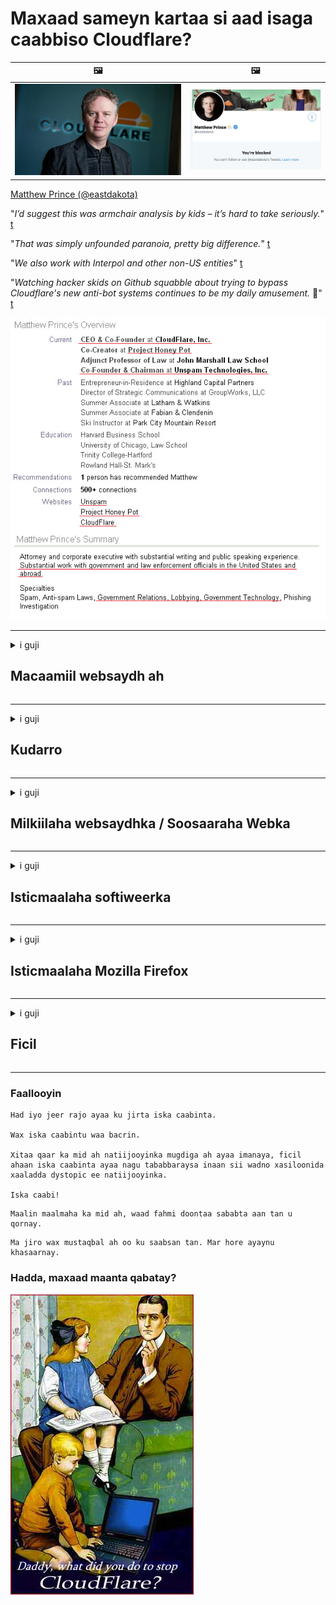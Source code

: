 # Maxaad sameyn kartaa si aad isaga caabbiso Cloudflare?

| 🖼 | 🖼 |
| --- | --- |
| ![](../image/matthew_prince.jpg) | ![](../image/blockedbymatthewprince.jpg) |

[Matthew Prince (@eastdakota)](https://twitter.com/eastdakota)

"*I’d suggest this was armchair analysis by kids – it’s hard to take seriously.*" [t](https://www.theguardian.com/technology/2015/nov/19/cloudflare-accused-by-anonymous-helping-isis)

"*That was simply unfounded paranoia, pretty big difference.*"  [t](https://twitter.com/xxdesmus/status/992757936123359233)

"*We also work with Interpol and other non-US entities*" [t](https://twitter.com/eastdakota/status/1203028504184360960)

"*Watching hacker skids on Github squabble about trying to bypass Cloudflare's new anti-bot systems continues to be my daily amusement.* 🍿" [t](https://twitter.com/eastdakota/status/1273277839102656515)


![](../image/whoismp.jpg)

---


<details>
<summary>i guji

## Macaamiil websaydh ah
</summary>


- Haddii websaydhka aad jeceshahay uu adeegsanayo Cloudflare, u sheeg inaysan isticmaalin Cloudflare.
  - Ku guulaysiga baraha bulshada sida Facebook, Reddit, Twitter ama Mastodon wax farqi ah ma lahan. [Waxqabadka ayaa ka xoog badan hashtags.](https://twitter.com/phyzonloop/status/1274132092490862594)
  - Isku day inaad la xiriirto milkiilaha websaydhka haddii aad rabto inaad naftaada ka dhigto mid waxtar leh.

[Cloudflare ayaa yiri](https://github.com/Eloston/ungoogled-chromium/issues/783):
```
Waxaan kugula talineynaa inaad la xiriirto maamulayaasha adeegyada ama boggaga gaarka ah ee aad dhibaatada kala kulanto oo aad la wadaagto khibradaada.
```

[Haddii aadan weydiisan, milkiilaha degelku weligiis ma ogaan doono dhibaatadan.](../PEOPLE.md)

![](../image/liberapay.jpg)

[Tusaale guul leh](https://counterpartytalk.org/t/turn-off-cloudflare-on-counterparty-co-plz/164/5).<br>
Dhibaato ayaad qabtaa? [Codkaaga hada kor uqaad.](https://github.com/maraoz/maraoz.github.io/issues/1) Tusaalaha hoose.

```
Kaliya waxaad caawineysaa faafreebka shirkadaha iyo kormeerka ballaaran.
https://codeberg.org/crimeflare/cloudflare-tor/src/branch/master/README.md
```

```
Boggaaga internetka wuxuu ku dhexyaalaa-qarsoodiga-ku-xadgudubka-darbiga-gaarka ah ee CloudFlare.
https://codeberg.org/crimeflare/cloudflare-tor/
```

- Waqti qaado si aad u aqriso siyaasada asturnaanta bogga.
  - haddii degelku ka dambeeyo Cloudflare ama degelku adeegsanayo adeegyo ku xiran Cloudflare.

Waa inay sharraxdo waxa uu yahay "Cloudflare", oo ay weydiisato rukhsad ay kula wadaagaan xogtaada Cloudflare. Ka gaabinta in sidaas la sameeyo waxay keeni doontaa jebinta kalsoonida iyo websaydhka laga hadlayo waa in laga fogaadaa.

[Tusaalaha siyaasada asturnaanta ee la aqbali karo ayaa halkan ku taal](https://archive.is/bDlTz) ("Subprocessors" > "Entity Name")

```
Waan aqriyay siyaasadaada asturnaanta mana heli karo erayga Cloudflare.
Waan diidey inaan kula wadaago xogta haddii aad sii wadatid inaad xogteyda ku quudiso Cloudflare.
https://codeberg.org/crimeflare/cloudflare-tor/
```

Tani waa tusaale siyaasad gaar ah oo aan lahayn erayga Cloudflare.
[Liberland Jobs](https://archive.is/daKIr) [privacy policy](https://docsend.com/view/feiwyte):

![](../image/cfwontobey.jpg)

Cloudflare waxay leeyihiin siyaasadooda u gaarka ah.
[Cloudflare wuxuu jecel yahay dadka da 'yarta ah.](https://www.reddit.com/r/GamerGhazi/comments/2s64fe/be_wary_reporting_to_cloudflare/)

Waa kuwan tusaale wanaagsan oo loogu talagalay foomka is-qoritaanka websaydhka.
AFAIK, websaydh eber ah ayaa sidan sameeya. Miyaad ku kalsoon tahay iyaga?

```
Adoo gujinaya "Saxiix XYZ", waxaad ogolaatay shuruudahayaga adeegga iyo bayaanka asturnaanta.
Waxaad sidoo kale ogolaatay inaad la wadaagto xogtaada Cloudflare sidoo kale waxaad ogolaatay bayaanka asturnaanta Cloudflare.
Haddii Cloudflare ay daadato macluumaadkaaga ama aysan kuu oggolaan doonin inaad ku xirnaato adeegeyaasheena, annaga khaladkeena ma aha. [*]

[ Saxiix ] [ Waan diidanahay ]
```
[*] [PEOPLE.md](../PEOPLE.md)


- Isku day inaadan adeegsan adeegooda. Xusuusnow waxaa ku daawanaya Cloudflare.
  - ["I'm in your TLS, sniffin' your passworz"](../image/iminurtls.jpg)

- Raadi degel kale. Waxaa jira badallo iyo fursado internetka!

- Ku qanci saaxiibbadaa inay adeegsadaan Tor maalin kasta.
  - Aqoonsi la'aantu waa inay noqotaa halbeegga internetka furan!
  - [Xusuusnow in mashruuca Tor uusan necbayn mashruucan.](../HISTORY.md)

</details>

------

<details>
<summary>i guji

## Kudarro
</summary>

- Haddii biraawsarkaagu yahay Firefox, Tor Browser, ama Ungoogled Chromium isticmaal mid ka mid ah ku darrada hoose.
  - Haddii aad rabto inaad ku darto waxyaabo kale oo cusub oo cusub weydii marka hore.


| Magaca | Horumar | Taageero | Joojin Karaa | Ogeysiin karaa | Chrome |
| -------- | -------- | -------- | -------- | -------- | -------- |
| [Bloku Cloudflaron MITM-Atakon](../subfiles/about.bcma.md) | #Addon | [ ? ](README.md) | **Haa**     | **Haa**     |  **Haa** |
| [Ĉu ligoj estas vundeblaj al MITM-atako?](../subfiles/about.ismm.md) | #Addon | [ ? ](README.md) | Maya     | **Haa**     |  **Haa** |
| [Ĉu ĉi tiuj ligoj blokos Tor-uzanton?](../subfiles/about.isat.md) | #Addon | [ ? ](README.md) | Maya     | **Haa**     |  **Haa** |
| [Block Cloudflare MITM Attack](https://trac.torproject.org/projects/tor/attachment/ticket/24351/block_cloudflare_mitm_attack-1.0.14.1-an%2Bfx.xpi)<br>[**DELETED BY TOR PROJECT**](../HISTORY.md) | nullius | [ ? ](tool/block_cloudflare_mitm_fx), [Link](README.md) | **Haa**     | **Haa**     |  Maya |
| [TPRB](http://34ahehcli3epmhbu2wbl6kw6zdfl74iyc4vg3ja4xwhhst332z3knkyd.onion/) | Sw | [ ? ](http://34ahehcli3epmhbu2wbl6kw6zdfl74iyc4vg3ja4xwhhst332z3knkyd.onion/) | **Haa**     | **Haa**     |  Maya |
| [Detect Cloudflare](https://addons.mozilla.org/en-US/firefox/addon/detect-cloudflare/) | Frank Otto | [ ? ](https://github.com/traktofon/cf-detect) | Maya     | **Haa**     |  Maya |
| [True Sight](https://addons.mozilla.org/en-US/firefox/addon/detect-cloudflare-plus/) | claustromaniac | [ ? ](https://github.com/claustromaniac/detect-cloudflare-plus) | Maya     | **Haa**     |  Maya |
| [Which Cloudflare datacenter am I visiting?](https://addons.mozilla.org/en-US/firefox/addon/cf-pop/) | 依云 | [ ? ](https://github.com/lilydjwg/cf-pop) | Maya     | **Haa**     |  Maya |


- "Decentraleyes" waxay joojin kartaa isku xirka "CDNJS (Cloudflare)".
  - Waxay ka hortagtaa codsiyo badan inay gaaraan shabakadaha, waxayna u adeegtaa faylasha maxalliga ah si looga ilaaliyo goobaha inay jabaan.
  - Horumariyaha ayaa ku jawaabay: "[very concerning indeed](https://github.com/Synzvato/decentraleyes/issues/236#issuecomment-352049501)", "[widespread usage severely centralizes the web](https://github.com/Synzvato/decentraleyes/issues/251#issuecomment-366752049)"

- [Waxa kale oo aad ka saari kartaa ama ku kalsoonaan kartaa shahaadada Cloudflare ee Maamulka Shahaadada (CA).](https://www.ssl.com/how-to/remove-root-certificate-firefox/)

</details>

------

<details>
<summary>i guji

## Milkiilaha websaydhka / Soosaaraha Webka
</summary>


![](../image/word_cloudflarefree.jpg)

- Ha isticmaalin xalka Cloudflare, Muddada.
  - Waad ka fiicnaan kartaa taas, sax? [Waa tan sida looga saaro diiwaangelinta Cloudflare, qorshayaasha, bogagga, ama koontooyinka.](https://support.cloudflare.com/hc/en-us/articles/200167776-Removing-subscriptions-plans-domains-or-accounts)

| 🖼 | 🖼 |
| --- | --- |
| ![](../image/htmlalertcloudflare.jpg) | ![](../image/htmlalertcloudflare2.jpg) |

- Ma rabtaa macaamiil badan? Waad ogtahay waxa la sameeyo. Tilmaamku waa "khadka sare".
  - [Waad salaaman tahay, waxaad qortay "Waxaan u qaadaneynaa arimahaaga gaarka ah si dhab ah" laakiin waxaan helay "Error 403 Rexy Anonymous Proxy Lama ogola".](https://it.slashdot.org/story/19/02/19/0033255/stop-saying-we-take-your-privacy-and-security-seriously) Maxaad u xireysaa Tor Or VPN? [Oo maxaad u xannibaysaa emayllada ku meel gaarka ah?](http://nomdjgwjvyvlvmkolbyp3rocn2ld7fnlidlt2jjyotn3qqsvzs2gmuyd.onion/mail/)

![](../image/anonexist.jpg)

- Isticmaalka Cloudflare waxay kordhin doontaa fursadaha go'itaanka. Soo-booqdayaashu ma geli karaan websaydhkaaga haddii server-kaagu hoos u socdo ama Cloudflare uu hoos u dhaco.
  - [Runtii miyaad u maleyneysay in Cloudflare uusan waligiis hoos u dhicin?](https://www.ibtimes.com/cloudflare-down-not-working-sites-producing-504-gateway-timeout-errors-2618008) [Another](https://twitter.com/Jedduff/status/1097875615997399040) [sample](https://twitter.com/search?f=tweets&vertical=default&q=Cloudflare%20is%20having%20problems). [Need more](../PEOPLE.md)?

![](../image/cloudflareinternalerror.jpg)

- Isticmaalka Cloudflare si aad wakiil uga dhigto "adeeggaaga API", "serverka cusbooneysiinta softiweerka" ama "RSS feed" ayaa waxyeellayn doonta macmiilkaaga. Qof macaamil ah ayaa ku soo wacay oo ku yiri "mar dambe ma isticmaali karo API-gaaga", wax fikrad ahna kama lihid waxa socda. Cloudflare ayaa si aamusnaan ah u xannibaya macmiilkaaga. Ma kula tahay inay caadi tahay?
  - Waxaa jira macmiil aqristaha akhristaha RSS iyo adeegga khadka tooska ah ee akhristaha RSS. Maxaad u faafineysaa quudinta RSS haddii aadan dadka u oggolaanayn inay isdiiwaangeliyaan?

![](../image/rssfeedovercf.jpg)

- Ma u baahan tahay shahaadada HTTPS? Adeegso "Aynu Encrypt" ama ka iibso shirkadda CA.

- Ma u baahan tahay server-ka DNS? Ma sameyn kartid server-kaaga? Sidee iyaga ku saabsan: [Hurricane Electric Free DNS](https://dns.he.net/), [Dyn.com](https://dyn.com/dns/), [1984 Hosting](https://www.1984hosting.com/), [Afraid.Org (Maamulka tirtiro koontadaada haddii aad isticmaasho TOR)](https://freedns.afraid.org/)

- Ma raadineysaa adeeg martigelin ah? Bilaash kaliya? Sidee iyaga ku saabsan: [Onion Service](http://vww6ybal4bd7szmgncyruucpgfkqahzddi37ktceo3ah7ngmcopnpyyd.onion/en/security/network-security/tor/onionservices-best-practices), [Free Web Hosting Area](https://freewha.com/), [Autistici/Inventati Web Site Hosting](https://www.autinv5q6en4gpf4.onion/services/website), [Github Pages](https://pages.github.com/), [Surge](https://surge.sh/)
  - [Beddelka Cloudflare](../subfiles/cloudflare-alternatives.md)

- Ma isticmaaleysaa "Cloudflare-ipfs.com"? [Ma ogtahay in Cloudflare IPFS uu xun yahay?](../PEOPLE.md)

- Ku rakib Firewall Codsiga Webka sida OWASP iyo Fail2Ban ee server-kaaga oo si sax ah u qaabee.
  - Joojinta Tor xal maahan. Ha ku ciqaabin qof walba kaliya isticmaaleyaasha xun ee xun.

- Toosi ama ka jooji isticmaaleyaasha "Cloudflare Warp" inay marin ka helaan websaydhkaaga. Oo sabab keen hadaad awoodid.

> Liiska IP: "[Cloudflare ee xilligan IP-ga](cloudflare_inc/)"

> A: Kaliya iyaga xannib

```
server {
...
deny 173.245.48.0/20;
deny 103.21.244.0/22;
deny 103.22.200.0/22;
deny 103.31.4.0/22;
deny 141.101.64.0/18;
deny 108.162.192.0/18;
deny 190.93.240.0/20;
deny 188.114.96.0/20;
deny 197.234.240.0/22;
deny 198.41.128.0/17;
deny 162.158.0.0/15;
deny 104.16.0.0/12;
deny 172.64.0.0/13;
deny 131.0.72.0/22;
deny 2400:cb00::/32;
deny 2606:4700::/32;
deny 2803:f800::/32;
deny 2405:b500::/32;
deny 2405:8100::/32;
deny 2a06:98c0::/29;
deny 2c0f:f248::/32;
...
}
```

> B: U dariiji bogga digniinta

```
http {
...
geo $iscf {
default 0;
173.245.48.0/20 1;
103.21.244.0/22 1;
103.22.200.0/22 1;
103.31.4.0/22 1;
141.101.64.0/18 1;
108.162.192.0/18 1;
190.93.240.0/20 1;
188.114.96.0/20 1;
197.234.240.0/22 1;
198.41.128.0/17 1;
162.158.0.0/15 1;
104.16.0.0/12 1;
172.64.0.0/13 1;
131.0.72.0/22 1;
2400:cb00::/32 1;
2606:4700::/32 1;
2803:f800::/32 1;
2405:b500::/32 1;
2405:8100::/32 1;
2a06:98c0::/29 1;
2c0f:f248::/32 1;
}
...
}

server {
...
if ($iscf) {rewrite ^ https://example.com/cfwsorry.php;}
...
}

<?php
header('HTTP/1.1 406 Not Acceptable');
echo <<<CLOUDFLARED
Thank you for visiting ourwebsite.com!<br />
We are sorry, but we can't serve you because your connection is being intercepted by Cloudflare.<br />
Please read https://codeberg.org/crimeflare/cloudflare-tor for more information.<br />
CLOUDFLARED;
die();
```

- Samee Adeegga Basasha ee 'Tor Onion' ama 'I2P' haddii aad aaminsan tahay xorriyadda oo aad soo dhaweyso isticmaaleyaasha aan la aqoon.

- Weydiiso talo lataliyayaasha kale ee shabakadda Clearnet / Tor oo samee saaxiibo aan lagaranayn!

</details>

------

<details>
<summary>i guji

## Isticmaalaha softiweerka
</summary>


- Discord ayaa adeegsanaya CloudFlare. Beddelka? Waxaan ku talinaynaa [**Briar** (Android)](https://f-droid.org/en/packages/org.briarproject.briar.android/), [Ricochet (PC)](https://ricochet.im/), [Tox + Tor (Android/PC)](https://tox.chat/download.html)
  - Briar waxaa ku jira Tor daemon sidaa darteed maahan inaad rakibato Orbot.
  - Soosaarayaasha Qwtch, Asturnaanta Furan, ayaa tirtiray mashruuca stop_cloudflare adeeggooda git ogeysiis la'aan.

- Haddii aad isticmaasho Debian GNU / Linux, ama wax soo saar ah, iska qor: [bug #831835](https://bugs.debian.org/cgi-bin/bugreport.cgi?bug=831835). Haddiise aad awoodid, ka caawi sidii loo xaqiijin lahaa balastarka, oo aad ka caawin lahayd ilaaliyaha inuu la yimaado gabagabada saxda ah haddii la aqbalayo iyo in kale.

- Had iyo jeer kugula taliya daalacashadaas.

| Magaca | Horumar | Taageero | Faallo |
| -------- | -------- | -------- | -------- |
| [Ungoogled-Chromium](https://ungoogled-software.github.io/ungoogled-chromium-binaries/) | Eloston | [ ? ](https://github.com/Eloston/ungoogled-chromium) | PC (Win, Mac, Linux)  _!Tor_ |
| [Bromite](https://www.bromite.org/fdroid) | Bromite | [ ? ](https://github.com/bromite/bromite/issues) | Android  _!Tor_ |
| [Tor Browser](https://www.torproject.org/download/) | Tor Project | [ ? ](https://support.torproject.org/) | PC (Win, Mac, Linux)  _Tor_|
| [Tor Browser Android](https://www.torproject.org/download/) | Tor Project | [ ? ](https://support.torproject.org/) | Android  _Tor_|
| [Onion Browser](https://itunes.apple.com/us/app/onion-browser/id519296448?mt=8) | Mike Tigas | [ ? ](https://github.com/OnionBrowser/OnionBrowser/issues) | Apple iOS  _Tor_|
| [GNU/Icecat](https://www.gnu.org/software/gnuzilla/) | GNU | [ ? ](https://www.gnu.org/software/gnuzilla/) | PC (Linux) |
| [IceCatMobile](https://f-droid.org/en/packages/org.gnu.icecat/) | GNU | [ ? ](https://lists.gnu.org/mailman/listinfo/bug-gnuzilla) | Android |
| [Iridium Browser](https://iridiumbrowser.de/about/) | Iridium | [ ? ](https://github.com/iridium-browser/iridium-browser/) | PC (Win, Mac, Linux, OpenBSD) |


Sirta kale ee software-ka ayaa ah mid aan dhammaystirnayn. Tani macnaheedu maaha in biraawsarka Tor uu yahay "mid hagaagsan".
Ma jiro 100% amaan ah ama 100% gaar ah internetka iyo tikniyoolajiyadda.

- Miyaadan rabin inaad isticmaasho Tor? Waxaad u adeegsan kartaa biraawsar kasta Tor daemon.
  - [Ogsoonow in mashruuca Tor uusan sidan jeclayn.](https://support.torproject.org/tbb/tbb-9/) Isticmaal Tor Browser haddii aad awoodo inaad sidaas sameyso.
- [Sida loogu isticmaalo Chromium Tor](../subfiles/chromium_tor.md)


Aynu ka hadalno waxyaabaha kale ee gaarka ah ee software-ka.

- [Haddii aad runtii u baahan tahay inaad isticmaasho Firefox, soo qaado "Firefox ESR".](https://www.mozilla.org/en-US/firefox/organizations/)
  - [Firefox - Spydo Watchdog](https://spyware.neocities.org/articles/firefox.html)
  - [Firefox way diiday hadalka hadalka, waxay mamnuucday hadalka xorta ah](https://web.archive.org/web/20200423010026/https://reclaimthenet.org/firefox-rejects-free-speech-bans-free-speech-commenting-plugin-dissenter-from-its-extensions-gallery/)
  - ["100+ codad hoos loo dhigo. Waxay umuuqataa inaad weydiisato shirkad softiweer inay ku dhegto ... softiweerka ayaamahan aad u badan."](https://old.reddit.com/r/firefox/comments/gutdiw/weve_got_work_to_do_the_mozilla_blog/fslbbb6/)
  - [Haa, waa maxay sababta Firefox ay iigu tusayso xiriiriyeyaal la kafaala qaaday barkayga URL?](https://www.reddit.com/r/firefox/comments/jybx2w/uh_why_is_firefox_showing_me_sponsored_links_in/)
  - [Mozilla - Ibliis jidhkiisa](https://digdeeper.neocities.org/ghost/mozilla.html)

- [Xusuusnow, Mozilla waxay isticmaaleysaa adeegga Cloudflare.](https://www.robtex.com/dns-lookup/www.mozilla.org) [Waxay sidoo kale u adeegsanayaan adeegga 'Cloudflare' adeegga DNS badeecadooda.](https://www.theregister.co.uk/2018/03/21/mozilla_testing_dns_encryption/)

- [Mozilla waxay si rasmi ah u diiday tikidhkan.](https://bugzilla.mozilla.org/show_bug.cgi?id=1426618)

- [Firefox Focus waa kaftan.](https://github.com/mozilla-mobile/focus-android/issues/1743) [Waxay balanqaadeen inay daminayaan telemetry laakiin way badaleen.](https://github.com/mozilla-mobile/focus-android/issues/4210)

- [Soosaaraha PaleMoon / Basilisk wuxuu jecel yahay Cloudflare.](https://github.com/mozilla-mobile/focus-android/issues/1743#issuecomment-345993097)
  - [Server Pale Moon's Archive Server ayaa jabsaday oo faafiyay furin muddo 18 Bilood ah](https://www.reddit.com/r/privacytoolsIO/comments/cc808y/pale_moons_archive_server_hacked_and_spread/)
  - Wuxuu kaloo neceb yahay dadka isticmaala Tor - "[Cadaawad ha u noqoto Tor. Waxaan u maleynayaa in bogagga badankood ay tahay inay cadaawad u muujiyaan Tor iyagoo tixgelinaya cunsuriyaddeeda aadka u saraysa.](https://github.com/yacy/yacy_search_server/issues/314#issuecomment-565932097)"

- [Waterfox waxay leedahay dhibaato "telefoonada guriga" oo daran](https://spyware.neocities.org/articles/waterfox.html)

- [Google Chrome waa basaas.](https://www.gnu.org/proprietary/malware-google.en.html)
  - [Google wuxuu muujiyaa waxqabadkaaga.](https://spyware.neocities.org/articles/chrome.html)

- [SRWare Iron wuxuu sameeyaa telefoonno aad u tiro badan oo isku xira guriga.](https://spyware.neocities.org/articles/iron.html) Waxay kaloo kuxirantahay google domains.

- [Brackers Browser liistada liiska Facebook / Twitter.](https://www.bleepingcomputer.com/news/security/facebook-twitter-trackers-whitelisted-by-brave-browser/)
  - [Waa tan arrimo dheeraad ah.](https://spyware.neocities.org/articles/brave.html)
  - [aqoonsi ku xiran binance](https://twitter.com/cryptonator1337/status/1269594587716374528)

- [Microsoft Edge wuxuu u oggolaanayaa Facebook inuu ku shaqeeyo lambarka Flash-ka gadaashiisa dhabarka isticmaalayaasha.](https://www.zdnet.com/article/microsoft-edge-lets-facebook-run-flash-code-behind-users-backs/)

- [Vivaldi ma ixtiraamto arimahaaga gaarka ah.](https://spyware.neocities.org/articles/vivaldi.html)

- [Heerka spyware Opera: Aad iyo aad u sareeya](https://spyware.neocities.org/articles/opera.html)

- Apple iOS: [Waa inaadan isticmaalin macruufka gebi ahaanba, badanaa maxaa yeelay waa khayaano.](https://www.gnu.org/proprietary/malware-apple.html)

Sidaa darteed waxaan kugula talineynaa miiska kor ku xusan oo keliya. Wax kale maahan.

</details>

------

<details>
<summary>i guji

## Isticmaalaha Mozilla Firefox
</summary>


- "Firefox Nightly" waxay u diri doontaa macluumaad heer khaldan ah server-yada Mozilla iyada oo aan la isticmaalin habka ka bixitaanka.
  - [Server Mozilla ayaa ku shubaya Cloudflare](https://www.digwebinterface.com/?hostnames=www.mozilla.org%0D%0Amozilla.cloudflare-dns.com&type=&ns=resolver&useresolver=8.8.4.4&nameservers=)

- Waa suurtagal in la mamnuuco Firefox si loogu xiro serverka Mozilla.
  - [Hagaha siyaasada-moodeellada](https://github.com/mozilla/policy-templates/blob/master/README.md)
  - Maskaxda ku hay in khiyaanadan ay joojin karto ka shaqeynta qaybta dambe maxaa yeelay Mozilla waxay jeceshahay inay naftooda caddeyso.
  - Isticmaal firewall iyo filterka DNS si aad u joojiso gebi ahaanba.

"`/distribution/policies.json`"

>     "WebsiteFilter": {
> 		"Block": [
> 		"*://*.mozilla.com/*",
> 		"*://*.mozilla.net/*",
> 		"*://*.mozilla.org/*",
> 		"*://webcompat.com/*",
> 		"*://*.firefox.com/*",
> 		"*://*.thunderbird.net/*",
> 		"*://*.cloudflare.com/*"
> 		]
>     },


- ~~Ka warbixi cayayaanka mozilla tracker, adoo u sheegaya inaysan isticmaalin Cloudflare.~~ Waxaa jiray warbixin cillad ku saabsan bugzilla. Dad badan ayaa la soo dhigay dareenkooda, si kastaba ha ahaatee cayayaanka ayaa qariyey maamulka sanadka 2018.

- Waad ka joojin kartaa DoH Firefox.
  - [Beddel bixiyaha DNS-ka ah ee Firefox](../subfiles/change-firefox-dns.md)

![](../image/firefoxdns.jpg)

- [Haddii aad jeclaan lahayd inaad isticmaasho DNS aan ISP ahayn, tixgeli adeegsiga adeegga OpenNIC Tier2 DNS ama mid ka mid ah adeegyada aan Cloudflare DNS ahayn.](https://wiki.opennic.org/start)
![](../image/opennic.jpg)
  - Ka jooji Cloudflare leh DNS. [Crimeflare DNS](https://dns.crimeflare.eu.org/)

- Waxaad u isticmaali kartaa Tor sida xalliyaha DNS. [Haddii aadan aheyn khabiir Tor, halkaan weydii su'aal.](https://tor.stackexchange.com/)

> **Sidee?**
> 1. Soo dejiso Tor oo ku dheji kombuyuutarkaaga.
> 2. Kudar khadkan faylka "torrc".
> DNSPort 127.0.0.1:53
> 3. Dib u bilaabi Tor.
> 4. U dhig server-kaaga DNS-ka kombuyuutarka "127.0.0.1".

</details>

------

<details>
<summary>i guji

## Ficil
</summary>


- U sheeg dadka kale ee kugu hareeraysan khataraha Cloudflare.

- [Caawi hagaajinta keydkaan.](https://codeberg.org/crimeflare/cloudflare-tor).
  - Labada liisba, doodaha ka dhanka ah iyo faahfaahinta.

- [Diiwaangeli oo aad u muuji dadweynaha halka ay wax ka khaldan yihiin Cloudflare (iyo shirkadaha la midka ah), hubinta inaad sheegto bakhaarkan markaad sidaas sameyso](https://codeberg.org/crimeflare/cloudflare-tor) :)

- U hel dad badan oo isticmaalaya Tor markii ugu horraysay si ay ula kulmaan shabakadda marka loo eego aragtida qaybaha kala duwan ee adduunka.

- Kooxo ku bilow, baraha bulshada iyo cimilada, oo loogu tala galay in adduunka laga xoreeyo Cloudflare.

- Meeshii ku habboon, ku xiriir kooxahaan kaydkan - tani waxay noqon kartaa goob isku dubaridka wada shaqeynta koox ahaan.

- [Bilow coof kaas oo bixin kara beddelaad aan shirkad ahayn oo macno leh Cloudflare.](../subfiles/cloudflare-alternatives.md)

- Noosoo sheeg wax kasta oo beddelaad ah si aan uga caawino ugu yaraan bixinta difaac dhowr lakab ah oo ka dhan ah Cloudflare.

- Haddii aad tahay macmiil Cloudflare, deji dejintaada sirta ah, oo sug inay ku xadgudbaan.
  - [Ka dib iyaga hoos imaado eedeymaha ka-hortagga spam / asturnaanta.](https://twitter.com/thexpaw/status/1108424723233419264)

- Haddii aad ku sugan tahay Mareykanka Mareykanka oo shabakadda laga hadlayo ay tahay bangi ama xisaabiye, iskuday inaad cadaadis sharci ah ku hoos keento Sharciga Gramm – Leach – Bliley, ama Sharciga DIsabilities ee Mareykanka oo aad dib noogu soo sheegto inta aad gaarsiisay .

- Haddii websaydhku yahay goob dawladeed, iskuday inaad cadaadis sharci ah ku hoos keento Beddelka 1aad ee Dastuurka Mareykanka.

- Haddii aad tahay muwaadin Midowga Yurub ah, la xiriir websaydhka si aad ugu dirto macluumaadkaaga shakhsiyeed hoosta Xeerka Ilaalinta Xogta Guud. Haddii ay diidaan inay ku siiyaan macluumaadkaaga, taasi waa ku xadgudub sharciga.

- Shirkadaha sheegta inay ku bixiyaan adeeg degelkooda waxay isku dayaan inay ugu sheegaan inay yihiin "xayaysiis been ah" ururada ilaalinta macaamiisha iyo BBB. Shabakadaha Cloudflare waxaa u adeega adeegeyaasha Cloudflare.

- [ITU waxay soo jeedineysaa macnaha guud ee Mareykanka in Cloudflare ay bilaabeyso inay weynaato in sharciga ka dhanka ah kalsooni darada lagu soo dejiyo iyaga.](https://www.itu.int/en/ITU-T/Workshops-and-Seminars/20181218/Documents/Geoff_Huston_Presentation.pdf)

- Waa macquul in GNU GPL nooca 4 ay ka mid noqon karto qodob ka dhan ah keydinta koodhka ilaha ka dambeeya adeegan, oo looga baahan yahay dhammaan GPLv4 iyo barnaamijyada dambe ee ugu yaraan lambarka isha laga heli karo iyada oo la adeegsanayo warbaahin aan kala sooc lahayn dadka isticmaala Tor.

</details>

------

### Faallooyin

```
Had iyo jeer rajo ayaa ku jirta iska caabinta.

Wax iska caabintu waa bacrin.

Xitaa qaar ka mid ah natiijooyinka mugdiga ah ayaa imanaya, ficil ahaan iska caabinta ayaa nagu tababbaraysa inaan sii wadno xasiloonida xaaladda dystopic ee natiijooyinka.

Iska caabi!
```

```
Maalin maalmaha ka mid ah, waad fahmi doontaa sababta aan tan u qornay.
```

```
Ma jiro wax mustaqbal ah oo ku saabsan tan. Mar hore ayaynu khasaarnay.
```

### Hadda, maxaad maanta qabatay?


![](../image/stopcf.jpg)
